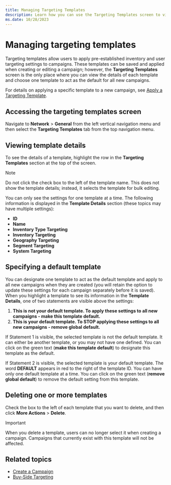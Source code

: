 ```yaml
---
title: Managing Targeting Templates
description: Learn how you can use the Targeting Templates screen to view the details of each template and choose one template to act as the default for all new campaigns. 
ms.date: 10/28/2023
---
```



# Managing targeting templates

Targeting templates allow users to apply pre-established inventory and user targeting settings to campaigns. These templates can be saved and applied when creating or editing a campaign; however, the **Targeting Templates** screen is the only place where you can view the details of each template and choose one template to act as the default for all new campaigns.

For details on applying a specific template to a new campaign, see [Apply a Targeting Template](apply-a-targeting-template.md).

## Accessing the targeting templates screen

Navigate to **Network** > **General** from the left vertical navigation menu and then select the **Targeting Templates** tab from the top navigation menu.

## Viewing template details

To see the details of a template, highlight the row in the **Targeting Templates** section at the top of the screen.

> [!NOTE]
> Do not click the check box to the left of the template name. This does not show the template details; instead, it selects the template for bulk editing.

You can only see the settings for one template at a time. The following information is displayed in the **Template Details** section (these topics may have multiple settings):

- **ID**
- **Name**
- **Inventory Type Targeting**
- **Inventory Targeting**
- **Geography Targeting**
- **Segment Targeting**
- **System Targeting**

<!--
- **ID**
- **Name**
- **Supply types**
- **Quality**
- **Categories**
- **Sources**
- **Domains**
- **User Frequency**
- **Geography**
- **Daypart**
- **Segment**
- **Demographics**
- **System (OS and Browsers)**
-->

## Specifying a default template

You can designate one template to act as the default template and apply to all new campaigns when they are created (you will retain the option to update these settings for each campaign separately before it is saved). When you highlight a template to see its information in the **Template Details**, one of two statements are visible above the settings:

1. **This is not your default template. To apply these settings to all new campaigns - make this template default.**
1. **This is your default template. To STOP applying these settings to all new campaigns - remove global default.**

If Statement 1 is visible, the selected template is not the default template. It can either be another template, or you may not have one defined. You can click on the green text (**make this template default**) to designate this template as the default.

If Statement 2 is visible, the selected template is your default template. The word **DEFAULT** appears in red to the right of the template ID. You can have only one default template at a time. You can click on the green text (**remove global default**) to remove the default setting from this template.

## Deleting one or more templates

Check the box to the left of each template that you want to delete, and then click **More Actions** \> **Delete**.

> [!IMPORTANT]
> When you delete a template, users can no longer select it when creating a campaign. Campaigns that currently exist with this template will not be affected.

## Related topics

- [Create a Campaign](create-a-campaign.md)
- [Buy-Side Targeting](buy-side-targeting.md)